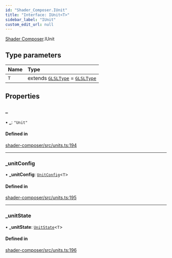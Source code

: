 ```yaml
---
id: "Shader_Composer.IUnit"
title: "Interface: IUnit<T>"
sidebar_label: "IUnit"
custom_edit_url: null
---
```


[Shader Composer](../modules/Shader_Composer.md).IUnit

## Type parameters

| Name | Type |
| :------ | :------ |
| `T` | extends [`GLSLType`](../modules/Shader_Composer.md#glsltype) = [`GLSLType`](../modules/Shader_Composer.md#glsltype) |

## Properties

### \_

• **\_**: ``"Unit"``

#### Defined in

[shader-composer/src/units.ts:194](https://github.com/hmans/composer-suite/blob/c98d7ee3/packages/shader-composer/src/units.ts#L194)

___

### \_unitConfig

• **\_unitConfig**: [`UnitConfig`](../modules/Shader_Composer.md#unitconfig)<`T`\>

#### Defined in

[shader-composer/src/units.ts:195](https://github.com/hmans/composer-suite/blob/c98d7ee3/packages/shader-composer/src/units.ts#L195)

___

### \_unitState

• **\_unitState**: [`UnitState`](../modules/Shader_Composer.md#unitstate)<`T`\>

#### Defined in

[shader-composer/src/units.ts:196](https://github.com/hmans/composer-suite/blob/c98d7ee3/packages/shader-composer/src/units.ts#L196)
